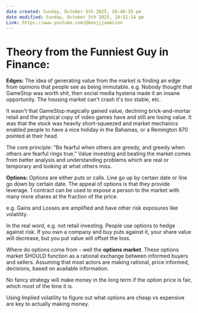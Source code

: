 ```yaml
---
date created: Sunday, October 5th 2025, 10:48:39 pm
date modified: Sunday, October 5th 2025, 10:52:14 pm
Link: https://www.youtube.com/@benjjjaamiinn
---
```


# Theory from the Funniest Guy in Finance:

**Edges:**
The idea of generating value from the market is finding an edge from opinions that people see as being immutable. e.g. Nobody thought that GameStop was worth shit, then social media hysteria made it an insane opportunity. The housing market can't crash it's too stable, etc.

It wasn't that GameStop magically gained value, declining brick-and-mortar retail and the physical copy of video games have and still are losing value. It was that the stock was heavily short-squeezed and market mechanics enabled people to have a nice holiday in the Bahamas, or a Remington 870 pointed at their head.

The core principle: "Be fearful when others are greedy, and greedy when others are fearful rings true." Value investing and beating the market comes from better analysis and understanding problems which are real or temporary and looking at what others miss.

**Options:**
Options are either puts or calls. Line go up by certain date or line go down by certain date. The appeal of options is that they provide leverage. 1 contract can be used to expose a person to the market with many more shares at the fraction of the price.

e.g. Gains and Losses are amplified and have other risk exposures like volatility.

In the real word, e.g. not retail investing. People use options to hedge against risk. If you own a company and buy puts against it, your share value will decrease, but you put value will offset the loss.

Where do options come from - well the **options market**. These options market SHOULD function as a rational exchange between informed buyers and sellers. Assuming that most actors are making rational, price informed, decisions, based on available information.

No fancy strategy will make money in the long term if the option price is fair, which most of the time it is.

Using Implied volatility to figure out what options are cheap vs expensive are key to actually making money.


